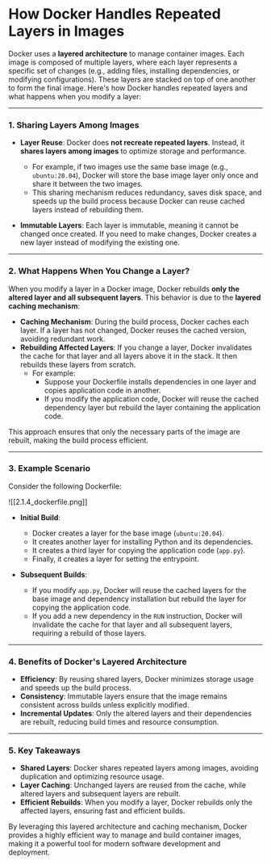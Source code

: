# **How Docker Handles Repeated Layers in Images**

Docker uses a **layered architecture** to manage container images. Each image is composed of multiple layers, where each layer represents a specific set of changes (e.g., adding files, installing dependencies, or modifying configurations). These layers are stacked on top of one another to form the final image. Here's how Docker handles repeated layers and what happens when you modify a layer:

---

### **1. Sharing Layers Among Images**

- **Layer Reuse**: Docker does **not recreate repeated layers**. Instead, it **shares layers among images** to optimize storage and performance.
  - For example, if two images use the same base image (e.g., `ubuntu:20.04`), Docker will store the base image layer only once and share it between the two images.
  - This sharing mechanism reduces redundancy, saves disk space, and speeds up the build process because Docker can reuse cached layers instead of rebuilding them.

- **Immutable Layers**: Each layer is immutable, meaning it cannot be changed once created. If you need to make changes, Docker creates a new layer instead of modifying the existing one.

---

### **2. What Happens When You Change a Layer?**

When you modify a layer in a Docker image, Docker rebuilds **only the altered layer and all subsequent layers**. This behavior is due to the **layered caching mechanism**:

- **Caching Mechanism**: During the build process, Docker caches each layer. If a layer has not changed, Docker reuses the cached version, avoiding redundant work.
- **Rebuilding Affected Layers**: If you change a layer, Docker invalidates the cache for that layer and all layers above it in the stack. It then rebuilds these layers from scratch.
  - For example:
    - Suppose your Dockerfile installs dependencies in one layer and copies application code in another.
    - If you modify the application code, Docker will reuse the cached dependency layer but rebuild the layer containing the application code.

This approach ensures that only the necessary parts of the image are rebuilt, making the build process efficient.

---

### **3. Example Scenario**

Consider the following Dockerfile:

![[2.1.4_dockerfile.png]]

- **Initial Build**:
  - Docker creates a layer for the base image (`ubuntu:20.04`).
  - It creates another layer for installing Python and its dependencies.
  - It creates a third layer for copying the application code (`app.py`).
  - Finally, it creates a layer for setting the entrypoint.

- **Subsequent Builds**:
  - If you modify `app.py`, Docker will reuse the cached layers for the base image and dependency installation but rebuild the layer for copying the application code.
  - If you add a new dependency in the `RUN` instruction, Docker will invalidate the cache for that layer and all subsequent layers, requiring a rebuild of those layers.

---

### **4. Benefits of Docker's Layered Architecture**

- **Efficiency**: By reusing shared layers, Docker minimizes storage usage and speeds up the build process.
- **Consistency**: Immutable layers ensure that the image remains consistent across builds unless explicitly modified.
- **Incremental Updates**: Only the altered layers and their dependencies are rebuilt, reducing build times and resource consumption.

---

### **5. Key Takeaways**

- **Shared Layers**: Docker shares repeated layers among images, avoiding duplication and optimizing resource usage.
- **Layer Caching**: Unchanged layers are reused from the cache, while altered layers and subsequent layers are rebuilt.
- **Efficient Rebuilds**: When you modify a layer, Docker rebuilds only the affected layers, ensuring fast and efficient builds.

By leveraging this layered architecture and caching mechanism, Docker provides a highly efficient way to manage and build container images, making it a powerful tool for modern software development and deployment.